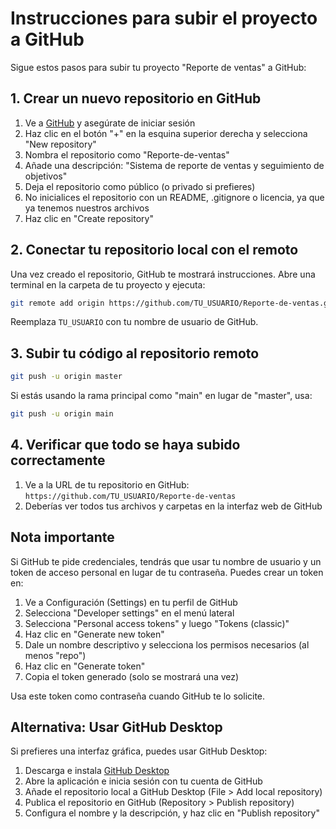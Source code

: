 # Instrucciones para subir el proyecto a GitHub

Sigue estos pasos para subir tu proyecto "Reporte de ventas" a GitHub:

## 1. Crear un nuevo repositorio en GitHub

1. Ve a [GitHub](https://github.com/) y asegúrate de iniciar sesión
2. Haz clic en el botón "+" en la esquina superior derecha y selecciona "New repository"
3. Nombra el repositorio como "Reporte-de-ventas"
4. Añade una descripción: "Sistema de reporte de ventas y seguimiento de objetivos"
5. Deja el repositorio como público (o privado si prefieres)
6. No inicialices el repositorio con un README, .gitignore o licencia, ya que ya tenemos nuestros archivos
7. Haz clic en "Create repository"

## 2. Conectar tu repositorio local con el remoto

Una vez creado el repositorio, GitHub te mostrará instrucciones. Abre una terminal en la carpeta de tu proyecto y ejecuta:

```bash
git remote add origin https://github.com/TU_USUARIO/Reporte-de-ventas.git
```

Reemplaza `TU_USUARIO` con tu nombre de usuario de GitHub.

## 3. Subir tu código al repositorio remoto

```bash
git push -u origin master
```

Si estás usando la rama principal como "main" en lugar de "master", usa:

```bash
git push -u origin main
```

## 4. Verificar que todo se haya subido correctamente

1. Ve a la URL de tu repositorio en GitHub: `https://github.com/TU_USUARIO/Reporte-de-ventas`
2. Deberías ver todos tus archivos y carpetas en la interfaz web de GitHub

## Nota importante

Si GitHub te pide credenciales, tendrás que usar tu nombre de usuario y un token de acceso personal en lugar de tu contraseña. Puedes crear un token en:

1. Ve a Configuración (Settings) en tu perfil de GitHub
2. Selecciona "Developer settings" en el menú lateral
3. Selecciona "Personal access tokens" y luego "Tokens (classic)"
4. Haz clic en "Generate new token"
5. Dale un nombre descriptivo y selecciona los permisos necesarios (al menos "repo")
6. Haz clic en "Generate token"
7. Copia el token generado (solo se mostrará una vez)

Usa este token como contraseña cuando GitHub te lo solicite.

## Alternativa: Usar GitHub Desktop

Si prefieres una interfaz gráfica, puedes usar GitHub Desktop:

1. Descarga e instala [GitHub Desktop](https://desktop.github.com/)
2. Abre la aplicación e inicia sesión con tu cuenta de GitHub
3. Añade el repositorio local a GitHub Desktop (File > Add local repository)
4. Publica el repositorio en GitHub (Repository > Publish repository)
5. Configura el nombre y la descripción, y haz clic en "Publish repository"
